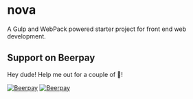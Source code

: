 # nova
A Gulp and WebPack powered starter project for front end web development.

## Support on Beerpay
Hey dude! Help me out for a couple of :beers:!

[![Beerpay](https://beerpay.io/SiriusBits/nova/badge.svg?style=beer-square)](https://beerpay.io/SiriusBits/nova)  [![Beerpay](https://beerpay.io/SiriusBits/nova/make-wish.svg?style=flat-square)](https://beerpay.io/SiriusBits/nova?focus=wish)